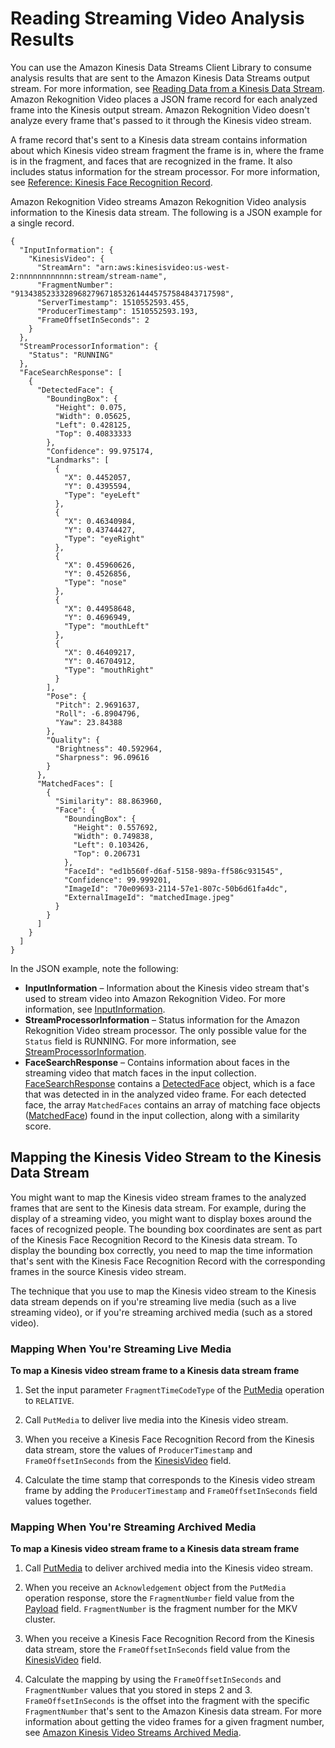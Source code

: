 # Reading Streaming Video Analysis Results<a name="streaming-video-kinesis-output"></a>

You can use the Amazon Kinesis Data Streams Client Library to consume analysis results that are sent to the Amazon Kinesis Data Streams output stream\. For more information, see [Reading Data from a Kinesis Data Stream](http://docs.aws.amazon.com/streams/latest/dev/building-consumers.html)\. Amazon Rekognition Video places a JSON frame record for each analyzed frame into the Kinesis output stream\. Amazon Rekognition Video doesn't analyze every frame that's passed to it through the Kinesis video stream\. 

A frame record that's sent to a Kinesis data stream contains information about which Kinesis video stream fragment the frame is in, where the frame is in the fragment, and faces that are recognized in the frame\. It also includes status information for the stream processor\. For more information, see [Reference: Kinesis Face Recognition Record](streaming-video-kinesis-output-reference.md)\.

Amazon Rekognition Video streams Amazon Rekognition Video analysis information to the Kinesis data stream\. The following is a JSON example for a single record\. 

```
{
  "InputInformation": {
    "KinesisVideo": {
      "StreamArn": "arn:aws:kinesisvideo:us-west-2:nnnnnnnnnnnn:stream/stream-name",
      "FragmentNumber": "91343852333289682796718532614445757584843717598",
      "ServerTimestamp": 1510552593.455,
      "ProducerTimestamp": 1510552593.193,
      "FrameOffsetInSeconds": 2
    }
  },
  "StreamProcessorInformation": {
    "Status": "RUNNING"
  },
  "FaceSearchResponse": [
    {
      "DetectedFace": {
        "BoundingBox": {
          "Height": 0.075,
          "Width": 0.05625,
          "Left": 0.428125,
          "Top": 0.40833333
        },
        "Confidence": 99.975174,
        "Landmarks": [
          {
            "X": 0.4452057,
            "Y": 0.4395594,
            "Type": "eyeLeft"
          },
          {
            "X": 0.46340984,
            "Y": 0.43744427,
            "Type": "eyeRight"
          },
          {
            "X": 0.45960626,
            "Y": 0.4526856,
            "Type": "nose"
          },
          {
            "X": 0.44958648,
            "Y": 0.4696949,
            "Type": "mouthLeft"
          },
          {
            "X": 0.46409217,
            "Y": 0.46704912,
            "Type": "mouthRight"
          }
        ],
        "Pose": {
          "Pitch": 2.9691637,
          "Roll": -6.8904796,
          "Yaw": 23.84388
        },
        "Quality": {
          "Brightness": 40.592964,
          "Sharpness": 96.09616
        }
      },
      "MatchedFaces": [
        {
          "Similarity": 88.863960,
          "Face": {
            "BoundingBox": {
              "Height": 0.557692,
              "Width": 0.749838,
              "Left": 0.103426,
              "Top": 0.206731
            },
            "FaceId": "ed1b560f-d6af-5158-989a-ff586c931545",
            "Confidence": 99.999201,
            "ImageId": "70e09693-2114-57e1-807c-50b6d61fa4dc",
            "ExternalImageId": "matchedImage.jpeg"
          }
        }
      ]
    }
  ]
}
```

In the JSON example, note the following:
+ **InputInformation** – Information about the Kinesis video stream that's used to stream video into Amazon Rekognition Video\. For more information, see [InputInformation](streaming-video-kinesis-output-reference-inputinformation.md)\.
+ **StreamProcessorInformation** – Status information for the Amazon Rekognition Video stream processor\. The only possible value for the `Status` field is RUNNING\. For more information, see [StreamProcessorInformation](streaming-video-kinesis-output-reference-streamprocessorinformation.md)\.
+ **FaceSearchResponse** – Contains information about faces in the streaming video that match faces in the input collection\. [FaceSearchResponse](streaming-video-kinesis-output-reference-facesearchresponse.md) contains a [DetectedFace](streaming-video-kinesis-output-reference-detectedface.md) object, which is a face that was detected in in the analyzed video frame\. For each detected face, the array `MatchedFaces` contains an array of matching face objects \([MatchedFace](streaming-video-kinesis-output-reference-facematch.md)\) found in the input collection, along with a similarity score\. 

## Mapping the Kinesis Video Stream to the Kinesis Data Stream<a name="mapping-streams"></a>

You might want to map the Kinesis video stream frames to the analyzed frames that are sent to the Kinesis data stream\. For example, during the display of a streaming video, you might want to display boxes around the faces of recognized people\. The bounding box coordinates are sent as part of the Kinesis Face Recognition Record to the Kinesis data stream\. To display the bounding box correctly, you need to map the time information that's sent with the Kinesis Face Recognition Record with the corresponding frames in the source Kinesis video stream\.

The technique that you use to map the Kinesis video stream to the Kinesis data stream depends on if you're streaming live media \(such as a live streaming video\), or if you're streaming archived media \(such as a stored video\)\.

### Mapping When You're Streaming Live Media<a name="mapping-streaming-video"></a>

**To map a Kinesis video stream frame to a Kinesis data stream frame**

1. Set the input parameter `FragmentTimeCodeType` of the [PutMedia](http://docs.aws.amazon.com/kinesisvideostreams/latest/dg/API_dataplane_PutMedia.html) operation to `RELATIVE`\. 

1. Call `PutMedia` to deliver live media into the Kinesis video stream\.

1. When you receive a Kinesis Face Recognition Record from the Kinesis data stream, store the values of `ProducerTimestamp` and `FrameOffsetInSeconds` from the [KinesisVideo](streaming-video-kinesis-output-reference-kinesisvideostreams-kinesisvideo.md) field\.

1. Calculate the time stamp that corresponds to the Kinesis video stream frame by adding the `ProducerTimestamp` and `FrameOffsetInSeconds` field values together\. 

### Mapping When You're Streaming Archived Media<a name="map-stored-video"></a>

**To map a Kinesis video stream frame to a Kinesis data stream frame**

1. Call [PutMedia](http://docs.aws.amazon.com/kinesisvideostreams/latest/dg/API_dataplane_PutMedia.html) to deliver archived media into the Kinesis video stream\.

1. When you receive an `Acknowledgement` object from the `PutMedia` operation response, store the `FragmentNumber` field value from the [Payload](http://docs.aws.amazon.com/kinesisvideostreams/latest/dg/API_dataplane_PutMedia.html#API_dataplane_PutMedia_ResponseSyntax) field\. `FragmentNumber` is the fragment number for the MKV cluster\. 

1. When you receive a Kinesis Face Recognition Record from the Kinesis data stream, store the `FrameOffsetInSeconds` field value from the [KinesisVideo](streaming-video-kinesis-output-reference-kinesisvideostreams-kinesisvideo.md) field\. 

1. Calculate the mapping by using the `FrameOffsetInSeconds` and `FragmentNumber` values that you stored in steps 2 and 3\. `FrameOffsetInSeconds` is the offset into the fragment with the specific `FragmentNumber` that's sent to the Amazon Kinesis data stream\. For more information about getting the video frames for a given fragment number, see [Amazon Kinesis Video Streams Archived Media](http://docs.aws.amazon.com/kinesisvideostreams/latest/dg/API_Operations_Amazon_Kinesis_Video_Streams_Archived_Media.html)\.